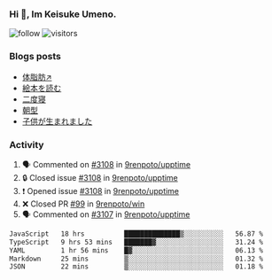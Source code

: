 ### Hi 👋, Im Keisuke Umeno.

<!--
**9renpoto/9renpoto** is a ✨ _special_ ✨ repository because its `README.md` (this file) appears on your GitHub profile.

Here are some ideas to get you started:

- 🔭 I’m currently working on ...
- 🌱 I’m currently learning ...
- 👯 I’m looking to collaborate on ...
- 🤔 I’m looking for help with ...
- 💬 Ask me about ...
- 📫 How to reach me: ...
- 😄 Pronouns: ...
- ⚡ Fun fact: ...
-->

![follow](https://img.shields.io/github/followers/9renpoto?label=Follow&style=social)
![visitors](https://komarev.com/ghpvc/?username=9renpoto&label=Profile%20views&color=0e75b6&style=flat)

### Blogs posts

<!-- BLOG-POST-LIST:START -->
- [体脂肪↗](https://9renpoto.win/entry/2024/08/12/gaining_fat)
- [絵本を読む](https://9renpoto.win/entry/2024/07/26/picture_book)
- [二度寝](https://9renpoto.win/entry/2024/07/18/going_back_to_sleep)
- [朝型](https://9renpoto.win/entry/2024/05/29/im-an-early)
- [子供が生まれました](https://9renpoto.win/entry/2024/04/18/hello-world)
<!-- BLOG-POST-LIST:END -->

### Activity

<!--START_SECTION:activity-->
1. 🗣 Commented on [#3108](https://github.com/9renpoto/upptime/issues/3108#issuecomment-2311512328) in [9renpoto/upptime](https://github.com/9renpoto/upptime)
2. 🔒 Closed issue [#3108](https://github.com/9renpoto/upptime/issues/3108) in [9renpoto/upptime](https://github.com/9renpoto/upptime)
3. ❗ Opened issue [#3108](https://github.com/9renpoto/upptime/issues/3108) in [9renpoto/upptime](https://github.com/9renpoto/upptime)
4. ❌ Closed PR [#99](https://github.com/9renpoto/win/pull/99) in [9renpoto/win](https://github.com/9renpoto/win)
5. 🗣 Commented on [#3107](https://github.com/9renpoto/upptime/issues/3107#issuecomment-2311285024) in [9renpoto/upptime](https://github.com/9renpoto/upptime)
<!--END_SECTION:activity-->

<!--START_SECTION:waka-->

```txt
JavaScript   18 hrs          ██████████████▒░░░░░░░░░░   56.87 %
TypeScript   9 hrs 53 mins   ███████▓░░░░░░░░░░░░░░░░░   31.24 %
YAML         1 hr 56 mins    █▓░░░░░░░░░░░░░░░░░░░░░░░   06.13 %
Markdown     25 mins         ▒░░░░░░░░░░░░░░░░░░░░░░░░   01.32 %
JSON         22 mins         ▒░░░░░░░░░░░░░░░░░░░░░░░░   01.18 %
```

<!--END_SECTION:waka-->
